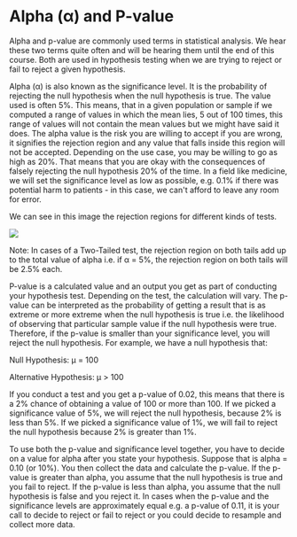 # Alpha (α) and P-value

Alpha and p-value are commonly used terms in statistical analysis.  We hear these two terms quite often and will be hearing them until the end of this course.  Both are used in hypothesis testing when we are trying to reject or fail to reject  a given hypothesis.

Alpha (α) is also known as the significance level. It is the probability of rejecting the null hypothesis when the null hypothesis is true. The value used is often 5%.  This means, that in a given  population or sample if we computed a range of values in which the mean lies, 5 out of 100 times, this range of values will not contain the mean values but we might have said it does. The alpha value is the risk you are willing to accept if you are wrong, it signifies the rejection region and any value that falls inside this region will not be accepted. Depending on the use case, you may be willing to go as high as 20%. That means that you are okay with the consequences of falsely rejecting the null hypothesis 20% of the time. In a field like medicine, we will set the significance level as low as possible, e.g. 0.1% if there was potential harm to patients - in this case, we can't afford to leave any room for error.

We can see in this image the rejection regions for different kinds of tests.

![](https://d3c33hcgiwev3.cloudfront.net/imageAssetProxy.v1/V90kv07AQOqdJL9OwBDq8A_665393034e954e8fb4406aa3b730df1e_alpha_level.jpg?expiry=1706400000000&hmac=YTBXtvS3M-sNgBrBXdvMiWO5tkYgXlAxfvNhsH0v_pk)

Note: In cases of a Two-Tailed test, the rejection region on both tails add up to the total value of alpha i.e. if α = 5%, the rejection region on both tails will be 2.5% each.

P-value is a calculated value and an output you get as part of conducting your hypothesis test. Depending on the test, the calculation will vary. The p-value can be interpreted as the probability of getting a result that is as extreme or more extreme when the null hypothesis is true i.e. the likelihood of observing that particular sample value if the null hypothesis were true. Therefore, if the p-value is smaller than your significance level, you will reject the null hypothesis. For example, we have a null hypothesis that:

Null Hypothesis: μ = 100

Alternative Hypothesis: μ > 100

If you conduct a test and you get a p-value of 0.02, this means that there is a 2% chance of obtaining a value of 100 or more than 100. If we picked a significance value of 5%, we will reject the null hypothesis, because 2% is less than 5%. If we picked a significance value of 1%, we will fail to reject the null hypothesis because 2% is greater than 1%.

To use both the p-value and significance level together,  you have to decide on a value for alpha after you state your hypothesis.  Suppose that is alpha = 0.10 (or 10%).  You then collect the data and calculate the p-value.  If the p-value is greater than alpha, you assume that the null hypothesis is true and you fail to reject.  If the p-value is less than alpha, you assume that the null hypothesis is false and you reject it. In cases when the p-value and the significance levels are approximately equal e.g. a p-value of 0.11, it is your call to decide to reject or fail to reject or you could decide to resample and collect more data.